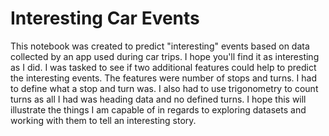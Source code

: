 # Interesting Car Events

This notebook was created to predict "interesting" events based on data collected by an app used during car trips. I hope you'll find it as interesting as I did. I was tasked to see if two additional features could help to predict the interesting events. The features were number of stops and turns. I had to define what a stop and turn was. I also had to use trigonometry to count turns as all I had was heading data and no defined turns. I hope this will illustrate the things I am capable of in regards to exploring datasets and working with them to tell an interesting story.
